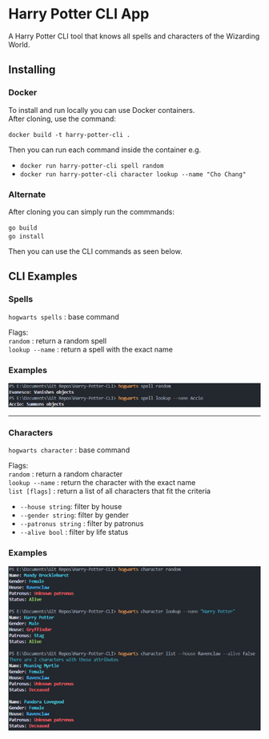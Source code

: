 # Harry Potter CLI App  

A Harry Potter CLI tool that knows all spells and characters of the Wizarding World.  

## Installing
### Docker
To install and run locally you can use Docker containers.  
After cloning, use the command:

`docker build -t harry-potter-cli .`

Then you can run each command inside the container e.g. 
- `docker run harry-potter-cli spell random`
- `docker run harry-potter-cli character lookup --name "Cho Chang"`

### Alternate 
After cloning you can simply run the commmands:  

`go build`  
`go install`

Then you can use the CLI commands as seen below.

## CLI Examples 

### Spells
`hogwarts spells` : base command  

Flags:   
`random` : return a random spell   
`lookup --name` : return a spell with the exact name

### Examples
![Hogwarts Spells command examples](images/hogwarts_spells.png)

---

### Characters 
`hogwarts character` : base command

Flags:  
`random` : return a random character   
`lookup --name` : return the character with the exact name  
`list [flags]` : return a list of all characters that fit the criteria 

- `--house string`: filter by house
- `--gender string`: filter by gender
- `--patronus string` : filter by patronus
- `--alive bool` : filter by life status

### Examples
![Hogwarts Character command examples](images/hogwarts_characters.png)

